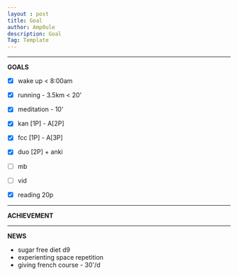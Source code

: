 ```yaml
---
layout : post
title: Goal
author: Amp0ule
description: Goal
Tag: Template
---
```


****
**GOALS**


- [x] wake up < 8:00am
- [x] running - 3.5km < 20'
- [x] meditation - 10'
- [x] kan [1P] - A[2P]
- [x] fcc [1P] - A[3P]

- [x] duo [2P] + anki
- [ ] mb
- [ ] vid
- [x] reading 20p

*****
**ACHIEVEMENT**



*****
**NEWS**

- sugar free diet d9
- experienting space repetition
- giving french course - 30'/d











